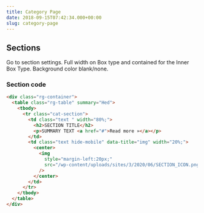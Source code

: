 ```yaml
---
title: Category Page
date: 2018-09-15T07:42:34.000+00:00
slug: category-page
---
```


## Sections

Go to section settings. Full width on Box type and contained for the Inner Box Type. Background color blank/none.

### Section code

```html
<div class="rg-container">
  <table class="rg-table" summary="Hed">
    <tbody>
      <tr class="cat-section">
        <td class="text " width="80%;">
          <h2>SECTION TITLE</h2>
          <p>SUMMARY TEXT <a href="#">Read more »</a></p>
        </td>
        <td class="text hide-mobile" data-title="img" width="20%;">
          <center>
            <img
              style="margin-left:20px;"
              src="/wp-content/uploads/sites/3/2020/06/SECTION_ICON.png"
            />
          </center>
        </td>
      </tr>
    </tbody>
  </table>
</div>
```
